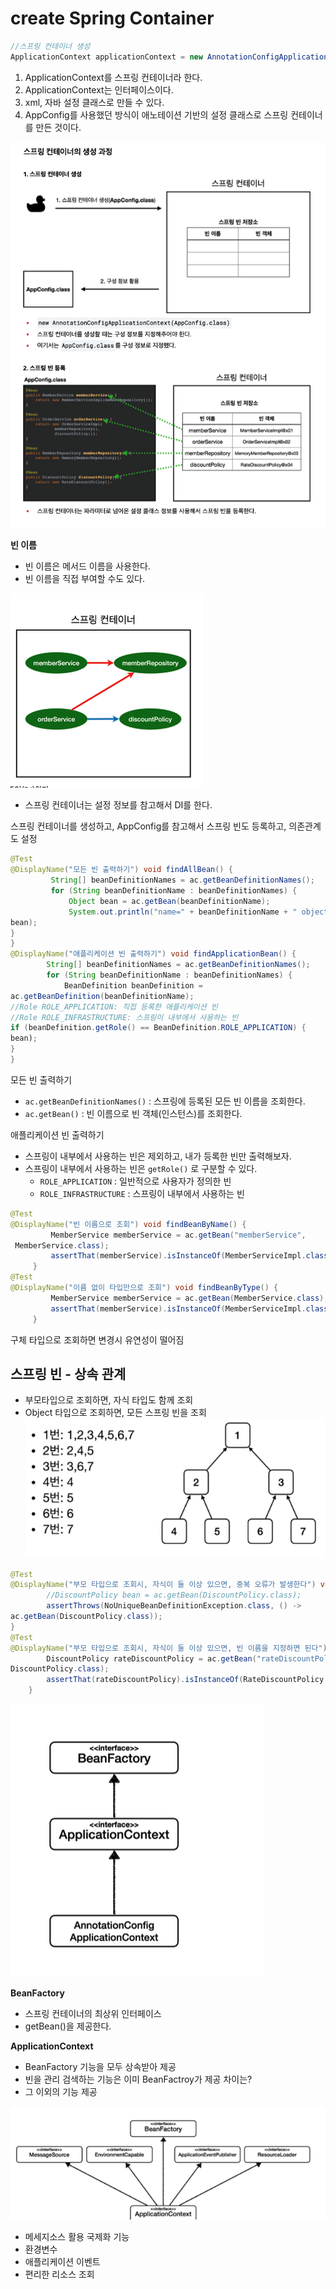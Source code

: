 # create Spring Container

~~~java
//스프링 컨테이너 생성
ApplicationContext applicationContext = new AnnotationConfigApplicationContext(AppConfig.class);
~~~

1. ApplicationContext를 스프링 컨테이너라 한다.
2. ApplicationContext는 인터페이스이다.
3. xml, 자바 설정 클래스로 만들 수 있다.
4. AppConfig를 사용했던 방식이 애노테이션 기반의 설정 클래스로 스프링 컨테이너를 만든 것이다.

![alt text](image-8.png)

**빈 이름**

* 빈 이름은 메서드 이름을 사용한다.
* 빈 이름을 직접 부여할 수도 있다.

![alt text](image-9.png)

* 스프링 컨테이너는 설정 정보를 참고해서 DI를 한다.

스프링 컨테이너를 생성하고, AppConfig를 참고해서 스프링 빈도 등록하고, 의존관계도 설정

~~~java
@Test
@DisplayName("모든 빈 출력하기") void findAllBean() {
         String[] beanDefinitionNames = ac.getBeanDefinitionNames();
         for (String beanDefinitionName : beanDefinitionNames) {
             Object bean = ac.getBean(beanDefinitionName);
             System.out.println("name=" + beanDefinitionName + " object=" +
bean);
}
}
@DisplayName("애플리케이션 빈 출력하기") void findApplicationBean() {
        String[] beanDefinitionNames = ac.getBeanDefinitionNames();
        for (String beanDefinitionName : beanDefinitionNames) {
            BeanDefinition beanDefinition =
ac.getBeanDefinition(beanDefinitionName);
//Role ROLE_APPLICATION: 직접 등록한 애플리케이션 빈
//Role ROLE_INFRASTRUCTURE: 스프링이 내부에서 사용하는 빈
if (beanDefinition.getRole() == BeanDefinition.ROLE_APPLICATION) {
bean);
}
}

~~~
모든 빈 출력하기
* `ac.getBeanDefinitionNames()` : 스프링에 등록된 모든 빈 이름을 조회한다. 
* `ac.getBean()` : 빈 이름으로 빈 객체(인스턴스)를 조회한다.

애플리케이션 빈 출력하기
* 스프링이 내부에서 사용하는 빈은 제외하고, 내가 등록한 빈만 출력해보자. 
* 스프링이 내부에서 사용하는 빈은 `getRole()` 로 구분할 수 있다.
    * `ROLE_APPLICATION` : 일반적으로 사용자가 정의한 빈 
    * `ROLE_INFRASTRUCTURE` : 스프링이 내부에서 사용하는 빈


~~~java
@Test
@DisplayName("빈 이름으로 조회") void findBeanByName() {
         MemberService memberService = ac.getBean("memberService",
 MemberService.class);
         assertThat(memberService).isInstanceOf(MemberServiceImpl.class);
     }
@Test
@DisplayName("이름 없이 타입만으로 조회") void findBeanByType() {
         MemberService memberService = ac.getBean(MemberService.class);
         assertThat(memberService).isInstanceOf(MemberServiceImpl.class);
     }
~~~
구체 타입으로 조회하면 변경시 유연성이 떨어짐

## 스프링 빈 - 상속 관계
* 부모타입으로 조회하면, 자식 타입도 함께 조회
* Object 타입으로 조회하면, 모든 스프링 빈을 조회
![alt text](image-11.png)

~~~java
@Test
@DisplayName("부모 타입으로 조회시, 자식이 둘 이상 있으면, 중복 오류가 발생한다") void findBeanByParentTypeDuplicate() {
        //DiscountPolicy bean = ac.getBean(DiscountPolicy.class);
        assertThrows(NoUniqueBeanDefinitionException.class, () ->
ac.getBean(DiscountPolicy.class));
}
@Test
@DisplayName("부모 타입으로 조회시, 자식이 둘 이상 있으면, 빈 이름을 지정하면 된다") void findBeanByParentTypeBeanName() {
        DiscountPolicy rateDiscountPolicy = ac.getBean("rateDiscountPolicy",
DiscountPolicy.class);
        assertThat(rateDiscountPolicy).isInstanceOf(RateDiscountPolicy.class);
    }
~~~
![alt text](image-10.png)

**BeanFactory**

* 스프링 컨테이너의 최상위 인터페이스
* getBean()을 제공한다.

**ApplicationContext**

* BeanFactory 기능을 모두 상속받아 제공
* 빈을 관리 검색하는 기능은 이미 BeanFactroy가 제공 차이는?
* 그 이외의 기능 제공

![alt text](image-12.png)

* 메세지소스 활용 국제화 기능
* 환경변수
* 애플리케이션 이벤트
* 편리한 리소스 조회


